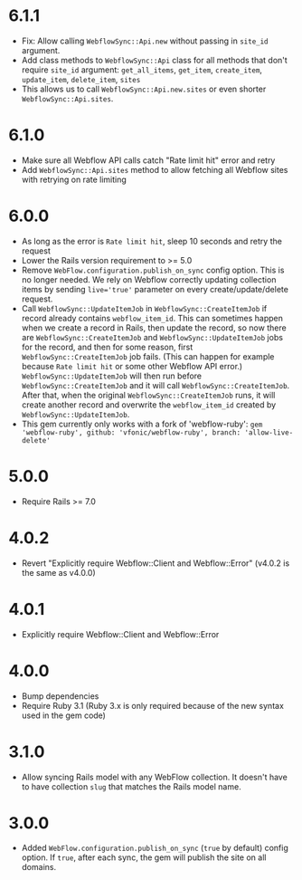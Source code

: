 # 6.1.1

- Fix: Allow calling `WebflowSync::Api.new` without passing in `site_id` argument.
- Add class methods to `WebflowSync::Api` class for all methods that don't require `site_id` argument: `get_all_items`, `get_item`, `create_item`, `update_item`, `delete_item`, `sites`
- This allows us to call `WebflowSync::Api.new.sites` or even shorter `WebflowSync::Api.sites`.

# 6.1.0

- Make sure all Webflow API calls catch "Rate limit hit" error and retry
- Add `WebflowSync::Api.sites` method to allow fetching all Webflow sites with retrying on rate limiting

# 6.0.0

- As long as the error is `Rate limit hit`, sleep 10 seconds and retry the request
- Lower the Rails version requirement to >= 5.0
- Remove `WebFlow.configuration.publish_on_sync` config option. This is no longer needed. We rely on Webflow correctly updating collection items by sending `live='true'` parameter on every create/update/delete request.
- Call `WebflowSync::UpdateItemJob` in `WebflowSync::CreateItemJob` if record already contains `webflow_item_id`. This can sometimes happen when we create a record in Rails, then update the record, so now there are `WebflowSync::CreateItemJob` and `WebflowSync::UpdateItemJob` jobs for the record, and then for some reason, first `WebflowSync::CreateItemJob` job fails. (This can happen for example because `Rate limit hit` or some other Webflow API error.) `WebflowSync::UpdateItemJob` will then run before `WebflowSync::CreateItemJob` and it will call `WebflowSync::CreateItemJob`. After that, when the original `WebflowSync::CreateItemJob` runs, it will create another record and overwrite the `webflow_item_id` created by `WebflowSync::UpdateItemJob`.
- This gem currently only works with a fork of 'webflow-ruby': `gem 'webflow-ruby', github: 'vfonic/webflow-ruby', branch: 'allow-live-delete'`

# 5.0.0

- Require Rails >= 7.0

# 4.0.2

- Revert "Explicitly require Webflow::Client and Webflow::Error" (v4.0.2 is the same as v4.0.0)

# 4.0.1

- Explicitly require Webflow::Client and Webflow::Error

# 4.0.0

- Bump dependencies
- Require Ruby 3.1 (Ruby 3.x is only required because of the new syntax used in the gem code)

# 3.1.0

- Allow syncing Rails model with any WebFlow collection. It doesn't have to have collection `slug` that matches the Rails model name.

# 3.0.0

- Added `WebFlow.configuration.publish_on_sync` (`true` by default) config option. If `true`, after each sync, the gem will publish the site on all domains.
